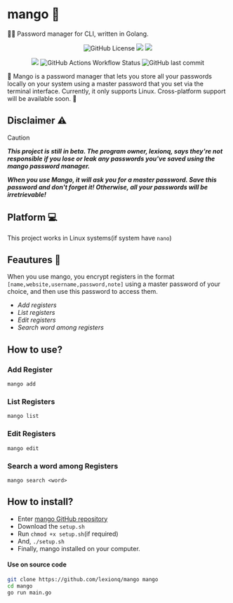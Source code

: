 # mango 🥭
🔐🔑 Password manager for CLI, written in Golang.  
<p align="right"
  <img width="90" height="90" alt="image" src="https://github.com/user-attachments/assets/5e5a2689-3f9f-4e80-a56c-f040f54e6073" />
</p>
<p align="center">
  <img alt="GitHub License" src="https://img.shields.io/github/license/lexionq/mango?style=for-the-badge&logoColor=blue&color=blue">
  <img src="https://img.shields.io/github/languages/top/lexionq/mango?style=for-the-badge&color=cyan">
  <img src="https://img.shields.io/github/v/release/lexionq/mango?style=for-the-badge&color=purple">  
</p>

<p align="center">
  <img src="https://img.shields.io/github/go-mod/go-version/lexionq/mango?style=for-the-badge&color=darkblue">
  <img alt="GitHub Actions Workflow Status" src="https://img.shields.io/github/actions/workflow/status/lexionq/mango/go.yml?style=for-the-badge&color=darkgreen">
  <img alt="GitHub last commit" src="https://img.shields.io/github/last-commit/lexionq/mango?style=for-the-badge">
</p>


🥭 Mango is a password manager that lets you store all your passwords locally on your system using a master password that you set via the terminal interface.
Currently, it only supports Linux. Cross-platform support will be available soon. 🥳

## Disclaimer ⚠️
>[!CAUTION]
> ***This project is still in beta. The program owner, lexionq, says they're not responsible if you lose or leak any passwords you've saved using the mango password manager.***
>
> ***When you use Mango, it will ask you for a master password. Save this password and don't forget it! Otherwise, all your passwords will be irretrievable!***

## Platform 💻
This project works in Linux systems(if system have `nano`)

## Feautures 🌠
When you use mango, you encrypt registers in the format `[name,website,username,password,note]` using a master password of your choice, and then use this password to access them.
- *Add registers*
- *List registers*
- *Edit registers*
- *Search word among registers*

## How to use?

### Add Register
`mango add`
### List Registers
`mango list`
### Edit Registers
`mango edit`
### Search a word among Registers
`mango search <word>`

## How to install?
- Enter [mango GitHub repository](https://github.com/lexionq/mango)
- Download the `setup.sh`
- Run `chmod +x setup.sh`(if required)
- And, `./setup.sh`
- Finally, mango installed on your computer.

#### Use on source code
```bash
git clone https://github.com/lexionq/mango mango
cd mango
go run main.go
```
